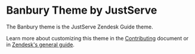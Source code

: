 # Banbury Theme by JustServe

The Banbury theme is the JustServe Zendesk Guide theme. 

Learn more about customizing this theme in the [Contributing](#contributing) document or in [Zendesk's general guide](https://support.zendesk.com/hc/en-us/sections/206670747).